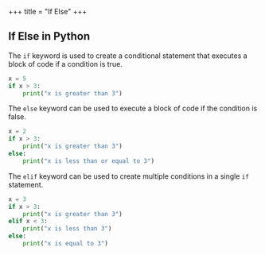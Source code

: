 +++
title = "If Else"
+++

## If Else in Python

The `if` keyword is used to create a conditional statement that executes a block of code if a condition is true.

```python
x = 5
if x > 3:
    print("x is greater than 3")
```

The `else` keyword can be used to execute a block of code if the condition is false.

```python
x = 2
if x > 3:
    print("x is greater than 3")
else:
    print("x is less than or equal to 3")
```

The `elif` keyword can be used to create multiple conditions in a single `if` statement.

```python
x = 3
if x > 3:
    print("x is greater than 3")
elif x < 3:
    print("x is less than 3")
else:
    print("x is equal to 3")
```
